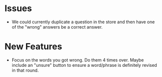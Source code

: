 # Issues

* We could currently duplicate a question in the store and then have one of the "wrong" answers be a correct answer.
  

# New Features

* Focus on the words you got wrong. Do them 4 times over. Maybe include an "unsure" button to ensure a word/phrase is definitely revised in that round.

